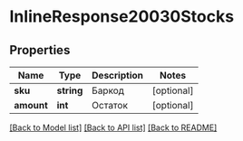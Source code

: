 # InlineResponse20030Stocks

## Properties
Name | Type | Description | Notes
------------ | ------------- | ------------- | -------------
**sku** | **string** | Баркод | [optional] 
**amount** | **int** | Остаток | [optional] 

[[Back to Model list]](../../README.md#documentation-for-models) [[Back to API list]](../../README.md#documentation-for-api-endpoints) [[Back to README]](../../README.md)

